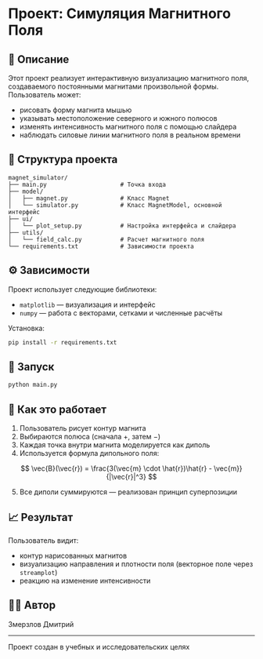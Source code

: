 # Проект: Симуляция Магнитного Поля

## 📌 Описание

Этот проект реализует интерактивную визуализацию магнитного поля, создаваемого постоянными магнитами произвольной формы. Пользователь может:
- рисовать форму магнита мышью
- указывать местоположение северного и южного полюсов
- изменять интенсивность магнитного поля с помощью слайдера
- наблюдать силовые линии магнитного поля в реальном времени

## 🧱 Структура проекта

```
magnet_simulator/
├── main.py                     # Точка входа
├── model/
│   ├── magnet.py               # Класс Magnet
│   └── simulator.py            # Класс MagnetModel, основной интерфейс
├── ui/
│   └── plot_setup.py           # Настройка интерфейса и слайдера
├── utils/
│   └── field_calc.py           # Расчет магнитного поля
└── requirements.txt            # Зависимости проекта
```

## ⚙️ Зависимости

Проект использует следующие библиотеки:

- `matplotlib` — визуализация и интерфейс
- `numpy` — работа с векторами, сетками и численные расчёты

Установка:

```bash
pip install -r requirements.txt
```

## 🚀 Запуск

```bash
python main.py
```

## 🧪 Как это работает

1. Пользователь рисует контур магнита
2. Выбираются полюса (сначала +, затем −)
3. Каждая точка внутри магнита моделируется как диполь
4. Используется формула дипольного поля:

$$
\vec{B}(\vec{r}) = \frac{3(\vec{m} \cdot \hat{r})\hat{r} - \vec{m}}{|\vec{r}|^3}
$$

5. Все диполи суммируются — реализован принцип суперпозиции

## 📈 Результат

Пользователь видит:
- контур нарисованных магнитов
- визуализацию направления и плотности поля (векторное поле через `streamplot`)
- реакцию на изменение интенсивности

## 🧑‍💻 Автор

Змерзлов Дмитрий

---

Проект создан в учебных и исследовательских целях
